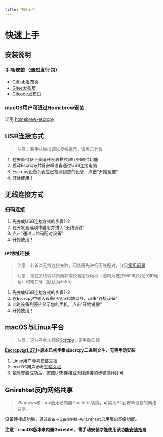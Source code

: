 ```yaml
---
title: 快速上手
---
```


# 快速上手

## 安装说明

### 手动安装（通过发行包）

- [Github发布页](https://github.com/viarotel-org/escrcpy/releases)
- [Gitee发布页](https://gitee.com/viarotel-org/escrcpy/releases)
- [Gitcode发布页](https://gitcode.com/viarotel-org/escrcpy/releases)

### macOS用户可通过Homebrew安装

详见 [homebrew-escrcpy](https://github.com/viarotel-org/homebrew-escrcpy)

## USB连接方式

> 注意：若手机弹出调试授权提示，请点击允许

1. 在安卓设备上启用开发者模式和USB调试功能
2. 启动Escrcpy并将安卓设备通过USB连接电脑
3. Escrcpy设备列表应已检测到您的设备，点击"开始镜像"
4. 开始使用！

## 无线连接方式

### 扫码连接

1. 先完成USB连接方式的步骤1-2
2. 在开发者选项中启用并进入"无线调试"
3. 点击"通过二维码配对设备"
4. 开始使用！

### IP地址连接

> 注意：若首次无线连接失败，可能需先进行无线配对，详见[常见问题](/help/)
>
> 注意：需在无线调试页面获取设备无线地址（通常为连接WiFi时分配的IP地址）和端口号（默认为5555）

1. 先完成USB连接方式的步骤1-2
2. 在Escrcpy中输入设备IP地址和端口号，点击"连接设备"
3. 此时设备列表应显示您的手机，点击"开始镜像"
4. 开始使用！

## macOS与Linux平台

> 注意：这些平台未预装[Scrcpy](/reference/scrcpy/)，需手动安装

**Escrcpy@1.27.1+版本已初步集成scrcpy二进制文件，无需手动安装**

1. Linux用户参考[安装文档](/reference/scrcpy/linux.md)
2. macOS用户参考[安装文档](/reference/scrcpy/macos.md)
3. 依赖安装成功后，按照USB连接或无线连接的步骤操作即可

## Gnirehtet反向网络共享
> Windows和Linux应用已内置Gnirehtet功能，可实现PC到安卓设备的网络共享。

设备连接成功后，通过`设备`->`设备控制栏`->`Gnirehtet`启用反向网络功能。

**注意：macOS版本未内置Gnirehtet，需手动安装才能使用该功能[安装指南](/reference/gnirehtet/)**